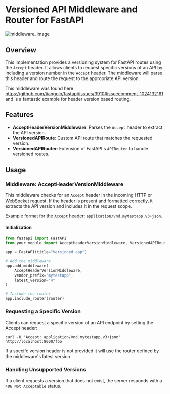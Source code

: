 # Versioned API Middleware and Router for FastAPI
![middleware_image](https://github.com/BrettskiPy/middleware-example/assets/30988215/67b8675d-e447-4316-85e8-873016605f3a)

## Overview
This implementation provides a versioning system for FastAPI routes using the `Accept` header. It allows clients to request specific versions of an API by including a version number in the `Accept` header. The middleware will parse this header and route the request to the appropriate API version.

This middleware was found here https://github.com/tiangolo/fastapi/issues/3910#issuecomment-1024132161 and is a fantastic example for header version based routing. 

## Features
- **AcceptHeaderVersionMiddleware**: Parses the `Accept` header to extract the API version.
- **VersionedAPIRoute**: Custom API route that matches the requested version.
- **VersionedAPIRouter**: Extension of FastAPI's `APIRouter` to handle versioned routes.

## Usage

### Middleware: AcceptHeaderVersionMiddleware
This middleware checks for an `Accept` header in the incoming HTTP or WebSocket request. If the header is present and formatted correctly, it extracts the API version and includes it in the request scope. 

Example format for the `Accept` header: `application/vnd.mytestapp.v3+json`.

#### Initialization
```python
from fastapi import FastAPI
from your_module import AcceptHeaderVersionMiddleware, VersionedAPIRouter

app = FastAPI(title="Versioned app")

# Add the middleware
app.add_middleware(
    AcceptHeaderVersionMiddleware, 
    vendor_prefix="mytestapp", 
    latest_version="4"
)

# Include the router
app.include_router(router)
```

### Requesting a Specific Version
Clients can request a specific version of an API endpoint by setting the Accept header:
```
curl -H "Accept: application/vnd.mytestapp.v3+json" http://localhost:8000/foo
```
If a specifc version header is not provided it will use the router defined by the middleware's latest version

### Handling Unsupported Versions
If a client requests a version that does not exist, the server responds with a `406 Not Acceptable` status.
